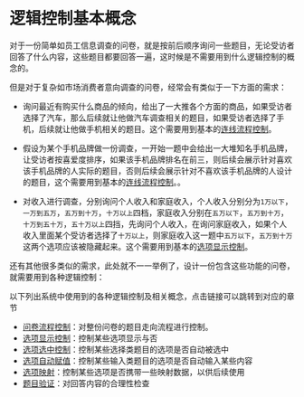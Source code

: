 # 逻辑控制基本概念

对于一份简单如员工信息调查的问卷，就是按前后顺序询问一些题目，无论受访者回答了什么内容，这些题目都要回答一遍，这时候是不需要用到什么逻辑控制的概念的。

但是对于复杂如市场消费者意向调查的问卷，经常会有类似于一下方面的需求：
+ 询问最近有购买什么商品的倾向，给出了一大推各个方面的商品，如果受访者选择了汽车，那么后续就让他做汽车调查相关的题目，如果受访者选择了手机，后续就让他做手机相关的题目。这个需要用到基本的[连线流程控制](./flow.md#连线)。

+ 假设为某个手机品牌做一份调查，一开始一题中会给出一大堆知名手机品牌，让受访者按喜爱度排序，如果该手机品牌排名在前三，则后续会展示针对喜欢该手机品牌的人实际的题目，否则后续会展示针对不喜欢该手机品牌的人设计的题目，这个需要用到基本的[连线流程控制](./flow.md#连线)。。

+ 对收入进行调查，分别询问个人收入和家庭收入，个人收入分别分为`1万以下`，`一万到五万`，`五万到十万`，`十万以上`四档，家庭收入分别在`五万以下`，`五万到十万`，`十万到五十万`，`五十万以上`四挡，先询问个人收入，在询问家庭收入，如果个人收入里面某个受访者选择了`十万以上`，则家庭收入这一题中`五万以下`，`五万到十万`这两个选项应该被隐藏起来。这个需要用到基本的[选项显示控制](./opt-display.md)。

还有其他很多类似的需求，此处就不一一举例了，设计一份包含这些功能的问卷，就需要用到各种逻辑控制：

以下列出系统中使用到的各种逻辑控制及相关概念，点击链接可以跳转到对应的章节

+ [问卷流程控制](./flow.md)：对整份问卷的题目走向流程进行控制。
+ [选项显示控制](./opt-display.md)：控制某些选项显示与否
+ [选项选中控制](./opt-auto-select.md)：控制某些选择类题目的选项是否自动被选中
+ [选项自动赋值](./opt-auto-input.md)：控制某些输入类题目的选项是否自动输入某些内容
+ [选项映射](./option-mapping.md)：控制某些选项是否携带一些映射数据，以供后续使用
+ [题目验证](../node-setting/custom-validation.md)：对回答内容的合理性检查